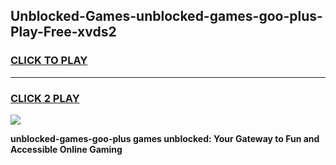 
## Unblocked-Games-unblocked-games-goo-plus-Play-Free-xvds2
<h3>
<a href="https://premium76.site?title=unblocked-games-goo-plus&ref=10A">CLICK TO PLAY</a></h3>
<hr>

<h3>
<a href="https://premium76.site?title=unblocked-games-goo-plus&ref=10A">CLICK 2 PLAY</a>
  
</h3>

<a href="https://premium76.site?title=unblocked-games-goo-plus&ref=10A"><img src="https://clearcache.store/games.png"></a>


**unblocked-games-goo-plus games unblocked: Your Gateway to Fun and Accessible Online Gaming**
